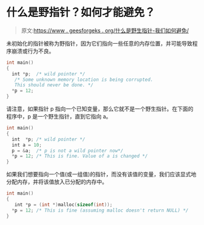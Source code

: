 # 什么是野指针？如何才能避免？

> 原文:[https://www . geesforgeks . org/什么是野生指针-我们如何避免/](https://www.geeksforgeeks.org/what-are-wild-pointers-how-can-we-avoid/)

未初始化的指针被称为野指针，因为它们指向一些任意的内存位置，并可能导致程序崩溃或行为不良。

```cpp
int main()
{
  int *p;  /* wild pointer */
   /* Some unknown memory location is being corrupted. 
   This should never be done. */ 
  *p = 12; 
}
```

请注意，如果指针 p 指向一个已知变量，那么它就不是一个野生指针。在下面的程序中，p 是一个野生指针，直到它指向 a。

```cpp
int main()
{
  int  *p; /* wild pointer */
  int a = 10;
  p = &a;  /* p is not a wild pointer now*/
  *p = 12; /* This is fine. Value of a is changed */ 
}
```

如果我们想要指向一个值(或一组值)的指针，而没有该值的变量，我们应该显式地分配内存，并将该值放入已分配的内存中。

```cpp
int main()
{
   int *p = (int *)malloc(sizeof(int));
  *p = 12; /* This is fine (assuming malloc doesn't return NULL) */ 
}
```